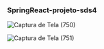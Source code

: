 ### SpringReact-projeto-sds4

![Captura de Tela (750)](https://user-images.githubusercontent.com/62512557/133000941-7133af46-5708-4fd6-a24f-ff5ae3729975.png)


![Captura de Tela (751)](https://user-images.githubusercontent.com/62512557/133000915-46ba1797-0aaf-4c82-a290-b4e928f0ba56.png)
